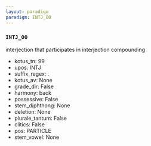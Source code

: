 ```yaml
---
layout: paradigm
paradigm: INTJ_OO
---
```

### ` INTJ_OO `

interjection that participates in interjection compounding
* kotus_tn: 99
* upos: INTJ
* suffix_regex: .
* kotus_av: None
* grade_dir: False
* harmony: back
* possessive: False
* stem_diphthong: None
* deletion: None
* plurale_tantum: False
* clitics: False
* pos: PARTICLE
* stem_vowel: None
